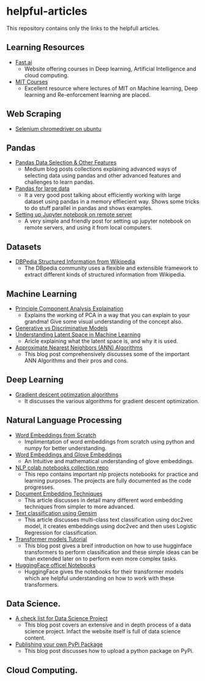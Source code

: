 # helpful-articles
This repository contains only the links to the helpfull articles.


## Learning Resources
- [Fast.ai](https://course.fast.ai/)
	- Website offering courses in Deep learning, Artificial Intelligence and cloud computing.
- [MIT Courses](https://www.marktechpost.com/free-ai-ml-deep-learning-video-lectures/?fbclid=IwAR0OxmLzmVSSIy0Cjq030TDAOkb9ZXLctAJr9WmWI2vKq_518funSNkPg9g)
	- Excellent resource where lectures of MIT on Machine learning, Deep learning and Re-enforcement learning are placed.

## Web Scraping
- [Selenium chromedriver on ubuntu](https://christopher.su/2015/selenium-chromedriver-ubuntu/)


## Pandas
- [Pandas Data Selection & Other Features](https://medium.com/dunder-data)
	- Medium blog posts collections explaining advanced ways of selecting data using pandas and other advanced features and challenges to learn pandas.
- [Pandas for large data](http://queirozf.com/entries/pandas-for-large-data)
	- It a very good post talking about efficiently working with large dataset using pandas in a memory effiecient way. Shows some tricks to do stuff parallel in pandas and shows examples.
- [Setting up Jupyter notebook on remote server](https://ljvmiranda921.github.io/notebook/2018/01/31/running-a-jupyter-notebook/)
	- A very simple and friendly post for setting up jupyter notebook on remote servers, and using it from local computers.

## Datasets
- [DBPedia Structured Information from Wikipedia](https://wiki.dbpedia.org/develop/getting-started)
	- The DBpedia community uses a flexible and extensible framework to extract different kinds of structured information from Wikipedia.


## Machine Learning
- [Principle Component Analysis Explaination](https://ruder.io/optimizing-gradient-descent/)
	- Explains the working of PCA in a way that you can explain to your grandma! Give some visual understanding of the concept also.
- [Generative vs Discriminative Models](https://stackoverflow.com/questions/879432/what-is-the-difference-between-a-generative-and-a-discriminative-algorithm)
- [Understanding Latent Space in Machine Learning](https://towardsdatascience.com/understanding-latent-space-in-machine-learning-de5a7c687d8d)
	- Aricle explaining what the latent space is, and why it is used.
- [Approximate Nearest Neighbors (ANN) Algorithms](https://towardsdatascience.com/comprehensive-guide-to-approximate-nearest-neighbors-algorithms-8b94f057d6b6)
	- This blog post comprehensively discusses some of the important ANN Algorithms and their pros and cons.

## Deep Learning
- [Gradient descent optimzation algorithms](https://ruder.io/optimizing-gradient-descent/)
	- It discusses the various algorithms for gradient descent optimization.

## Natural Language Processing
- [Word Embeddings from Scratch](https://towardsdatascience.com/word2vec-from-scratch-with-numpy-8786ddd49e72)
	- Implimentation of word embeddings from scratch using python and numpy for better understanding.
- [Word Embeddings and Glove Embeddings](https://medium.com/@jonathan_hui/nlp-word-embedding-glove-5e7f523999f6)
	- An Intuitive and mathematical understanding of glove embeddings.
- [NLP colab notebooks collection repo](https://notebooks.quantumstat.com/)
	- This repo contains important nlp projects notebooks for practice and learning purposes. The projects are fully documented as the code progresses.
- [Document Embedding Techniques](https://towardsdatascience.com/document-embedding-techniques-fed3e7a6a25d)
	- This article discusses in detail many different word embedding techniques from simpler to more advanced.
- [Text classification using Gensim](https://towardsdatascience.com/multi-class-text-classification-with-doc2vec-logistic-regression-9da9947b43f4)
	- This article discusses multi-class text classification using doc2vec model, it creates embeddings using doc2vec and then uses Logistic Regression for classification.
- [Transformer models Tutorial](https://medium.com/swlh/simple-transformers-multi-class-text-classification-with-bert-roberta-xlnet-xlm-and-8b585000ce3a)
	- This blog post gives a breif introduction on how to use hugginface transformers to perform classification and these simple ideas can be than extended later on to perform even more complex tasks.
- [HuggingFace officel Notebooks](https://huggingface.co/transformers/notebooks.html) 
	- HuggingFace gives the notebooks for their transformer models which are helpful understanding on how to work with these transformers.


## Data Science.
- [A check list for Data Science Project](https://bookdown.org/rdpeng/artofdatascience/comparing-model-expectations-to-reality.html)
	- This blog post covers an extensive and in depth process of a data science project. Infact the website itself is full of data science content.
- [Publishing your own PyPi Package](https://medium.com/@joel.barmettler/how-to-upload-your-python-package-to-pypi-65edc5fe9c56)
	- This blog post discusses how to upload a python package on PyPi.


## Cloud Computing.

